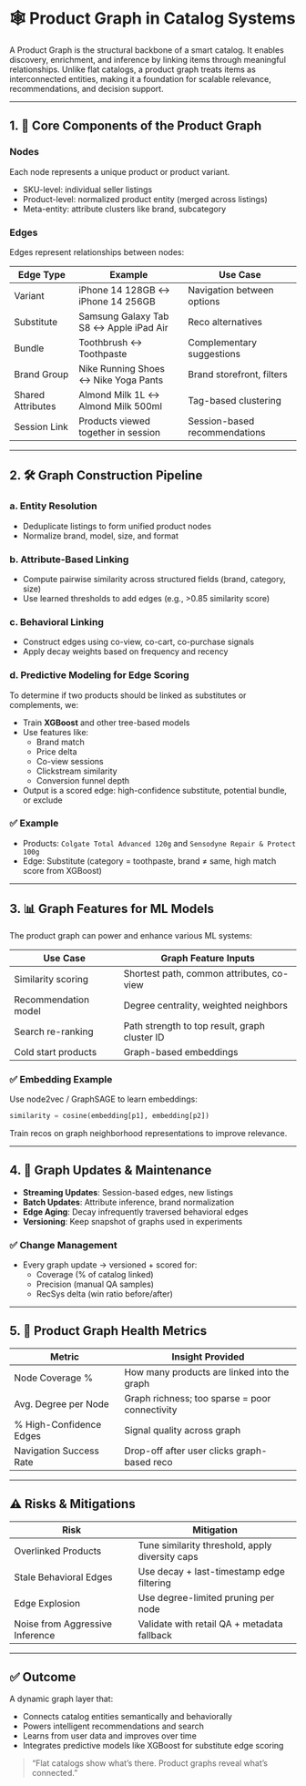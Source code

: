 # 🕸️ Product Graph in Catalog Systems

A Product Graph is the structural backbone of a smart catalog. It enables discovery, enrichment, and inference by linking items through meaningful relationships. Unlike flat catalogs, a product graph treats items as interconnected entities, making it a foundation for scalable relevance, recommendations, and decision support.

---

## 1. 🧱 Core Components of the Product Graph

### Nodes
Each node represents a unique product or product variant.
- SKU-level: individual seller listings
- Product-level: normalized product entity (merged across listings)
- Meta-entity: attribute clusters like brand, subcategory

### Edges
Edges represent relationships between nodes:

| Edge Type           | Example                                                  | Use Case                          |
|---------------------|-----------------------------------------------------------|-----------------------------------|
| Variant             | iPhone 14 128GB ↔ iPhone 14 256GB                         | Navigation between options        |
| Substitute          | Samsung Galaxy Tab S8 ↔ Apple iPad Air                    | Reco alternatives                 |
| Bundle              | Toothbrush ↔ Toothpaste                                   | Complementary suggestions         |
| Brand Group         | Nike Running Shoes ↔ Nike Yoga Pants                      | Brand storefront, filters         |
| Shared Attributes   | Almond Milk 1L ↔ Almond Milk 500ml                        | Tag-based clustering              |
| Session Link        | Products viewed together in session                       | Session-based recommendations     |

---

## 2. 🛠️ Graph Construction Pipeline

### a. Entity Resolution
- Deduplicate listings to form unified product nodes
- Normalize brand, model, size, and format

### b. Attribute-Based Linking
- Compute pairwise similarity across structured fields (brand, category, size)
- Use learned thresholds to add edges (e.g., >0.85 similarity score)

### c. Behavioral Linking
- Construct edges using co-view, co-cart, co-purchase signals
- Apply decay weights based on frequency and recency

### d. Predictive Modeling for Edge Scoring
To determine if two products should be linked as substitutes or complements, we:
- Train **XGBoost** and other tree-based models
- Use features like:
  - Brand match
  - Price delta
  - Co-view sessions
  - Clickstream similarity
  - Conversion funnel depth
- Output is a scored edge: high-confidence substitute, potential bundle, or exclude

### ✅ Example
- Products: `Colgate Total Advanced 120g` and `Sensodyne Repair & Protect 100g`
- Edge: Substitute (category = toothpaste, brand ≠ same, high match score from XGBoost)

---

## 3. 📊 Graph Features for ML Models

The product graph can power and enhance various ML systems:

| Use Case              | Graph Feature Inputs                          |
|------------------------|-----------------------------------------------|
| Similarity scoring     | Shortest path, common attributes, co-view     |
| Recommendation model   | Degree centrality, weighted neighbors         |
| Search re-ranking      | Path strength to top result, graph cluster ID |
| Cold start products    | Graph-based embeddings                        |

### ✅ Embedding Example
Use node2vec / GraphSAGE to learn embeddings:
```python
similarity = cosine(embedding[p1], embedding[p2])
```
Train recos on graph neighborhood representations to improve relevance.

---

## 4. 🔄 Graph Updates & Maintenance

- **Streaming Updates**: Session-based edges, new listings
- **Batch Updates**: Attribute inference, brand normalization
- **Edge Aging**: Decay infrequently traversed behavioral edges
- **Versioning**: Keep snapshot of graphs used in experiments

### ✅ Change Management
- Every graph update → versioned + scored for:
  - Coverage (% of catalog linked)
  - Precision (manual QA samples)
  - RecSys delta (win ratio before/after)

---

## 5. 🧠 Product Graph Health Metrics

| Metric                      | Insight Provided                                  |
|-----------------------------|---------------------------------------------------|
| Node Coverage %             | How many products are linked into the graph      |
| Avg. Degree per Node        | Graph richness; too sparse = poor connectivity    |
| % High-Confidence Edges     | Signal quality across graph                      |
| Navigation Success Rate     | Drop-off after user clicks graph-based reco      |

---

## ⚠️ Risks & Mitigations

| Risk                        | Mitigation                                       |
|-----------------------------|--------------------------------------------------|
| Overlinked Products         | Tune similarity threshold, apply diversity caps  |
| Stale Behavioral Edges      | Use decay + last-timestamp edge filtering        |
| Edge Explosion              | Use degree-limited pruning per node              |
| Noise from Aggressive Inference | Validate with retail QA + metadata fallback |

---

## ✅ Outcome

A dynamic graph layer that:
- Connects catalog entities semantically and behaviorally
- Powers intelligent recommendations and search
- Learns from user data and improves over time
- Integrates predictive models like XGBoost for substitute edge scoring

> “Flat catalogs show what’s there. Product graphs reveal what’s connected.”
